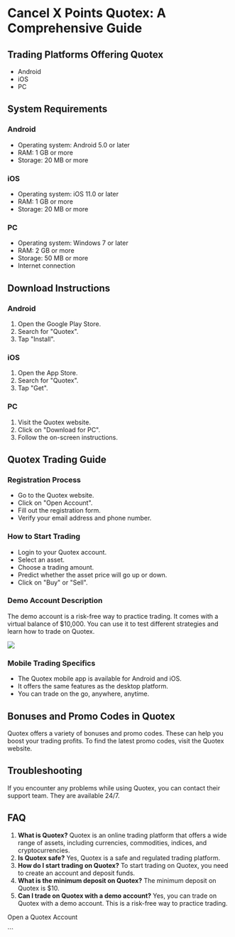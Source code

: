 # Cancel X Points Quotex: A Comprehensive Guide

## Trading Platforms Offering Quotex

-   Android
-   iOS
-   PC

## System Requirements

### Android

-   Operating system: Android 5.0 or later
-   RAM: 1 GB or more
-   Storage: 20 MB or more

### iOS

-   Operating system: iOS 11.0 or later
-   RAM: 1 GB or more
-   Storage: 20 MB or more

### PC

-   Operating system: Windows 7 or later
-   RAM: 2 GB or more
-   Storage: 50 MB or more
-   Internet connection

## Download Instructions

### Android

1.  Open the Google Play Store.
2.  Search for "Quotex".
3.  Tap "Install".

### iOS

1.  Open the App Store.
2.  Search for "Quotex".
3.  Tap "Get".

### PC

1.  Visit the Quotex website.
2.  Click on "Download for PC".
3.  Follow the on-screen instructions.

## Quotex Trading Guide

### Registration Process

-   Go to the Quotex website.
-   Click on "Open Account".
-   Fill out the registration form.
-   Verify your email address and phone number.

### How to Start Trading

-   Login to your Quotex account.
-   Select an asset.
-   Choose a trading amount.
-   Predict whether the asset price will go up or down.
-   Click on "Buy" or "Sell".

### Demo Account Description

The demo account is a risk-free way to practice trading. It comes with a
virtual balance of \$10,000. You can use it to test different strategies
and learn how to trade on Quotex.

[![](https://static.quotex.io/files/4_en/300_250.jpg)](https://traff.sbs/brokerqxlid)

### Mobile Trading Specifics

-   The Quotex mobile app is available for Android and iOS.
-   It offers the same features as the desktop platform.
-   You can trade on the go, anywhere, anytime.

## Bonuses and Promo Codes in Quotex

Quotex offers a variety of bonuses and promo codes. These can help you
boost your trading profits. To find the latest promo codes, visit the
Quotex website.

## Troubleshooting

If you encounter any problems while using Quotex, you can contact their
support team. They are available 24/7.

## FAQ

1.  **What is Quotex?** Quotex is an online trading platform that offers
    a wide range of assets, including currencies, commodities, indices,
    and cryptocurrencies.
2.  **Is Quotex safe?** Yes, Quotex is a safe and regulated trading
    platform.
3.  **How do I start trading on Quotex?** To start trading on Quotex,
    you need to create an account and deposit funds.
4.  **What is the minimum deposit on Quotex?** The minimum deposit on
    Quotex is \$10.
5.  **Can I trade on Quotex with a demo account?** Yes, you can trade on
    Quotex with a demo account. This is a risk-free way to practice
    trading.

Open a Quotex Account

\`\`\`

